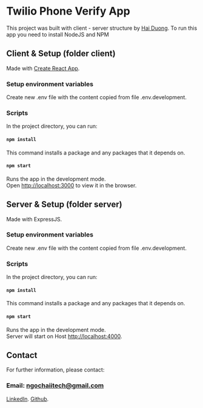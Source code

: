 # Twilio Phone Verify App

This project was built with client - server structure by [Hai Duong](https://github.com/SimpleCray).
To run this app you need to install NodeJS and NPM


## Client & Setup (folder client)
Made with [Create React App](https://github.com/facebook/create-react-app).

### Setup environment variables
Create new .env file with the content copied from file .env.development.

### Scripts
In the project directory, you can run:

#### `npm install`
This command installs a package and any packages that it depends on.

#### `npm start`
Runs the app in the development mode.\
Open [http://localhost:3000](http://localhost:3000) to view it in the browser.


## Server & Setup (folder server)
Made with ExpressJS.

### Setup environment variables
Create new .env file with the content copied from file .env.development.

### Scripts
In the project directory, you can run:

#### `npm install`
This command installs a package and any packages that it depends on.

#### `npm start`
Runs the app in the development mode.\
Server will start on Host [http://localhost:4000](http://localhost:4000).


## Contact

For further information, please contact:
### Email: ngochaiitech@gmail.com
[LinkedIn](https://www.linkedin.com/in/simplecray/).
[Github](https://www.gihub.com/simplecray/).

